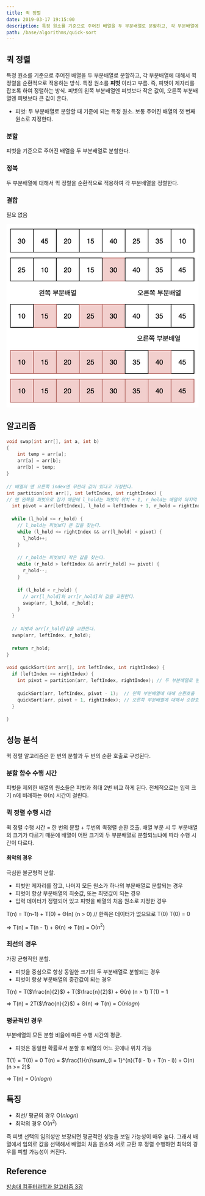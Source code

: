 ```yaml
---
title: 퀵 정렬
date: 2019-03-17 19:15:00
description: 특정 원소를 기준으로 주어진 배열을 두 부분배열로 분할하고, 각 부분배열에 대해서 퀵 정렬을 순환적으로 적용하는 방식.
path: /base/algorithms/quick-sort
---
```


## 퀵 정렬

특정 원소를 기준으로 주어진 배열을 두 부분배열로 분할하고, 각 부분배열에 대해서 퀵 정렬을 순환적으로 적용하는 방식.
특정 원소를 **피벗** 이라고 부름. 즉, 피벗이 제자리를 잡조록 하여 정렬하는 방식. 피벗의 왼쪽 부분배열엔 피벗보다 작은 값이, 오른쪽 부분배열엔 피벗보다 큰 값이 온다.

- 피벗: 두 부분배열로 분할할 때 기준에 되는 특정 원소. 보통 주어진 배열의 첫 번째 원소로 지정한다.

### 분할

피벗을 기준으로 주어진 배열을 두 부분배열로 분할한다.

### 정복

두 부분배열에 대해서 퀵 정렬을 순환적으로 적용하여 각 부분배열을 정렬한다.

### 결합

필요 없음

![퀵정렬](../images/base/algorithms-quick-sort-1.png)

## 알고리즘

```c
void swap(int arr[], int a, int b)
{
    int temp = arr[a];
    arr[a] = arr[b];
    arr[b] = temp;
}

// 배열의 맨 오른쪽 index엔 무한대 값이 있다고 가정한다.
int partition(int arr[], int leftIndex, int rightIndex) {
// 맨 왼쪽을 피벗으로 잡기 때문에 l_hold는 피벗의 위치 + 1, r_hold는 배열의 마지막 index
  int pivot = arr[leftIndex], l_hold = leftIndex + 1, r_hold = rightIndex;

  while (l_hold <= r_hold) {
    // l_hold는 피벗보다 큰 값을 찾는다.
    while (l_hold <= rightIndex && arr[l_hold] < pivot) {
      l_hold++;
    }

    // r_hold는 피벗보다 작은 값을 찾는다.
    while (r_hold > leftIndex && arr[r_hold] >= pivot) {
      r_hold--;
    }

    if (l_hold < r_hold) {
      // arr[l_hold]와 arr[r_hold]의 값을 교환한다.
      swap(arr, l_hold, r_hold);
    }
  }

  // 피벗과 arr[r_hold]값을 교환한다.
  swap(arr, leftIndex, r_hold);

  return r_hold;
}

void quickSort(int arr[], int leftIndex, int rightIndex) {
  if (leftIndex <= rightIndex) {
    int pivot = partition(arr, leftIndex, rightIndex); // 두 부분배열로 분할

    quickSort(arr, leftIndex, pivot - 1);  // 왼쪽 부분배열에 대해 순환호출
    quickSort(arr, pivot + 1, rightIndex); // 오른쪽 부분배열에 대해서 순환호출
  }

}
```

## 성능 분석

퀵 정렬 알고리즘은 한 번의 분할과 두 번의 순환 호출로 구성된다.

### 분할 함수 수행 시간

피벗을 제외한 배열의 원소들은 피벗과 최대 2번 비교 하게 된다. 전체적으로는 입력 크기 n에 비례하는 Θ(n) 시간이 걸린다.

### 퀵 정렬 수행 시간

퀵 정렬 수행 시간 = 한 번의 분할 + 두번의 킉정렬 순환 호출.
배열 부분 시 두 부분배열의 크기가 다르기 때문에 배열이 어떤 크기의 두 부분배열로 분할되느냐에 따라 수행 시간이 다르다.

#### 최악의 경우

극심한 불균형적 분할.

- 피벗만 제자리를 잡고, 나머지 모든 원소가 하나의 부분배열로 분할되는 경우
- 피벗이 항상 부분배열의 최솟값, 또는 최댓값이 되는 경우
- 입력 데이터가 정렬되어 있고 피벗을 배열의 처음 원소로 지정한 경우

T(n) = T(n-1) + T(0) + Θ(n) (n > 0) // 한쪽은 데이터가 없으므로 T(0)
T(0) = 0

=> T(n) = T(n - 1) + Θ(n)
=> T(n) = O($n^2$)

### 최선의 경우

가장 균형적인 분할.

- 피벗을 중심으로 항상 동일한 크기의 두 부분배열로 분할되는 경우
- 피벗이 항상 부분배열의 중간값이 되는 경우

T(n) = T($\frac{n}{2}$) + T($\frac{n}{2}$) + Θ(n) (n > 1)
T(1) = 1

=> T(n) = 2T($\frac{n}{2}$) + Θ(n)
=> T(n) = O($n log n$)

### 평균적인 경우

부분배열의 모든 분할 비율에 따른 수행 시간의 평균.

- 피벗은 동일한 확률로서 분할 후 배열의 어느 곳에나 위치 가능

T(1) = T(0) = 0
T(n) = $\frac{1}{n}\sum\_{i = 1}^{n}(T(i - 1) + T(n - i)) + O(n) (n >= 2)$

=> T(n) = O($n log n$)

## 특징

- 최선/ 평균의 경우 O($n log n$)
- 최악의 경우 O($n^2$)

즉 피벗 선택의 임의성만 보장되면 평균적인 성능을 보일 가능성이 매우 높다. 그래서 배열에서 임의로 값을 선택해서 배열의 처음 원소와 서로 교환 후 정렬 수행하면 최악의 경우를 피할 가능성이 커진다.

## Reference

[방송대 컴퓨터과학과 알고리즘 3강](http://press.knou.ac.kr/goods/textBookView.do?condCmdtCode=9788920026935&condLscValue=001&condYr=&condSmst=)
